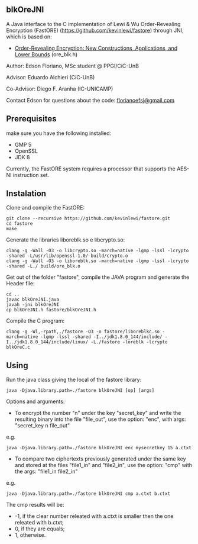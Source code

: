 ## blkOreJNI ##
A Java interface to the C implementation of Lewi &amp; Wu Order-Revealing Encryption (FastORE) (https://github.com/kevinlewi/fastore) through JNI, which is based on:

  * [Order-Revealing Encryption: New Constructions, Applications, and Lower Bounds](https://eprint.iacr.org/2016/612.pdf) (ore_blk.h)

Author: Edson Floriano, MSc student @ PPGI/CiC-UnB

Advisor: Eduardo Alchieri (CiC-UnB)

Co-Advisor: Diego F. Aranha (IC-UNICAMP)

Contact Edson for questions about the code: florianoefsj@gmail.com

## Prerequisites ##

make sure you have the following installed:

 * GMP 5
 * OpenSSL
 * JDK 8

Currently, the FastORE system requires a processor that supports the AES-NI instruction set.

## Instalation ##

Clone and compile the FastORE:

    git clone --recursive https://github.com/kevinlewi/fastore.git
    cd fastore
    make
 
Generate the libraries liboreblk.so e libcrypto.so:

    clang -g -Wall -O3 -o libcrypto.so -march=native -lgmp -lssl -lcrypto -shared -L/usr/lib/openssl-1.0/ build/crypto.o
    clang -g -Wall -O3 -o liboreblk.so -march=native -lgmp -lssl -lcrypto -shared -L./ build/ore_blk.o

Get out of the folder "fastore", compile the JAVA program and generate the Header file:

    cd .. 
    javac blkOreJNI.java
    javah -jni blkOreJNI
    cp blkOreJNI.h fastore/blkOreJNI.h

Compile the C program:

    clang -g -Wl,-rpath,./fastore -O3 -o fastore/liboreblkc.so -march=native -lgmp -lssl -shared -I../jdk1.8.0_144/include/ -I../jdk1.8.0_144/include/linux/ -L./fastore -loreblk -lcrypto blkOreC.c

## Using ##

Run the java class giving the local of the fastore library:

    java -Djava.library.path=./fastore blkOreJNI [op] [args]

Options and arguments:

 - To encrypt the number "n" under the key "secret_key" and write the resulting binary into the file "file_out", use the option: "enc", with args: "secret_key n file_out"

e.g.

    java -Djava.library.path=./fastore blkOreJNI enc mysecretkey 15 a.ctxt

 - To compare two ciphertexts previously generated under the same key and stored at the files "file1_in" and "file2_in", use the option: "cmp" with the args: "file1_in file2_in"

e.g.

    java -Djava.library.path=./fastore blkOreJNI cmp a.ctxt b.ctxt

The cmp results will be:
 * -1, if the clear number releated with a.ctxt is smaller then the one releated with b.ctxt;
 * 0, if they are equals;
 * 1, otherwise.


